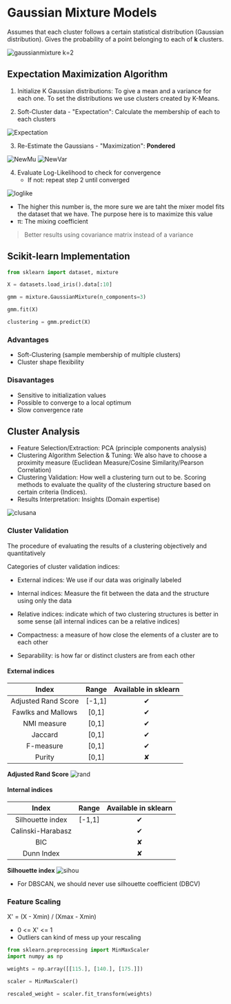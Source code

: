 # Gaussian Mixture Models
Assumes that each cluster follows a certain statistical distribution (Gaussian distribution). Gives the probability of a point belonging to each of **k** clusters.

![gaussianmixture](images/gauss.png) k=2

## Expectation Maximization Algorithm

1. Initialize K Gaussian distributions: To give a mean and a variance for each one. To set the distributions we use clusters created by K-Means.

2. Soft-Cluster data - "Expectation": Calculate the membership of each to each clusters

![Expectation](images/expectation.png)

3. Re-Estimate the Gaussians - "Maximization": **Pondered**

![NewMu](images/newmu.png)
![NewVar](images/newvar.png)

4. Evaluate Log-Likelihood to check for convergence
    - If not: repeat step 2 until converged

![loglike](images/loglike.png)
- The higher this number is, the more sure we are taht the mixer model fits the dataset that we have. The purpose here is to maximize this value
- π: The mixing coefficient

> Better results using covariance matrix instead of a variance

## Scikit-learn Implementation

```python
from sklearn import dataset, mixture

X = datasets.load_iris().data[:10]

gmm = mixture.GaussianMixture(n_components=3)

gmm.fit(X)

clustering = gmm.predict(X)
```
### Advantages
- Soft-Clustering (sample membership of multiple clusters)
- Cluster shape flexibility

### Disavantages
- Sensitive to initialization values
- Possible to converge to a local optimum
- Slow convergence rate

## Cluster Analysis

- Feature Selection/Extraction: PCA (principle components analysis)
- Clustering Algorithm Selection & Tuning: We also have to choose a proximity measure (Euclidean Measure/Cosine Similarity/Pearson Correlation)
- Clustering Validation: How well a clustering turn out to be. Scoring methods to evaluate the quality of the clustering structure based on certain criteria (Indices).
- Results Interpretation: Insights (Domain expertise)

![clusana](images/clusana.png)

### Cluster Validation
The procedure of evaluating the results of a clustering objectively and quantitatively

Categories of cluster validation indices:
- External indices: We use if our data was originally labeled
- Internal indices: Measure the fit between the data and the structure using only the data
- Relative indices: indicate which of two clustering structures is better in some sense (all internal indices can be a relative indices)


- Compactness: a measure of how close the elements of a cluster are to each other
- Separability: is how far or distinct clusters are from each other

#### External indices

| Index | Range | Available in sklearn |
|:---:|:---:|:---:|
| Adjusted Rand Score | [-1,1] | ✔ |
| Fawlks and Mallows | [0,1] | ✔ |
| NMI measure | [0,1] | ✔ |
| Jaccard | [0,1] | ✔ |
| F-measure | [0,1] | ✔ |
| Purity | [0,1] | ✘ |

**Adjusted Rand Score**
![rand](images/rand.png)

#### Internal indices

| Index | Range | Available in sklearn |
|:---:|:---:|:---:|
| Silhouette index | [-1,1] | ✔ |
| Calinski-Harabasz |  | ✔ |
| BIC |  | ✘ |
| Dunn Index |  | ✘ |

**Silhouette index**
![sihou](images/sihou.png)
- For DBSCAN, we should never use silhouette coefficient (DBCV)

### Feature Scaling

X' = (X - Xmin) / (Xmax - Xmin)

- 0 <= X' <= 1
- Outliers can kind of mess up your rescaling

```python
from sklearn.preprocessing import MinMaxScaler
import numpy as np

weights = np.array([[115.], [140.], [175.]])

scaler = MinMaxScaler()

rescaled_weight = scaler.fit_transform(weights)
```
